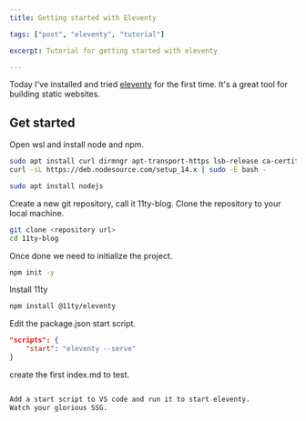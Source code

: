 ```yaml
---
title: Getting started with Eleventy

tags: ["post", "eleventy", "tutorial"]

excerpt: Tutorial for getting started with eleventy

---
```


Today I've installed and tried [eleventy](https://www.11ty.dev/) for the first time. It's a great tool for building static websites.

## Get started
Open wsl and install node and npm.
```bash	
sudo apt install curl dirmngr apt-transport-https lsb-release ca-certificates
curl -sL https://deb.nodesource.com/setup_14.x | sudo -E bash -

sudo apt install nodejs
```

Create a new git repository, call it 11ty-blog. Clone the repository to your local machine.
```bash
git clone <repository url>
cd 11ty-blog
```

Once done we need to initialize the project.
```bash
npm init -y
```

Install 11ty
```bash
npm install @11ty/eleventy
```

Edit the package.json start script.
```json
"scripts": {
    "start": "eleventy --serve"
}
```

create the first index.md to test.
```markdown

Add a start script to VS code and run it to start eleventy.
Watch your glorious SSG.